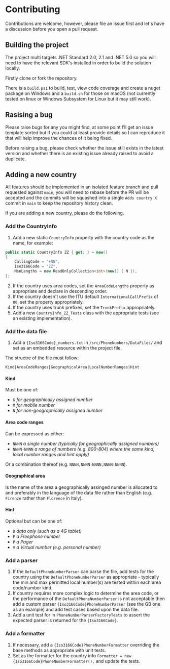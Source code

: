 # Contributing

Contributions are welcome, however, please file an issue first and let's have a discussion before you open a pull request.

## Building the project

The project multi targets .NET Standard 2.0, 2.1 and .NET 5.0 so you will need to have the relevant SDK's installed in order to build the solution locally.

Firstly clone or fork the repository.

There is a `build.ps1` to build, test, view code coverage and create a nuget package on Windows and a `build.sh` for those on macOS (not currently tested on linux or Windows Subsystem for Linux but it may still work).

## Rasising a bug

Please raise bugs for any you might find, at some point I'll get an issue template sorted but if you could at least provide details so I can reproduce it that will help improve the chances of it being fixed.

Before raising a bug, please check whether the issue still exists in the latest version and whether there is an existing issue already raised to avoid a duplicate.

## Adding a new country

All features should be implemented in an isolated feature branch and pull requested against `main`, you will need to rebase before the PR will be accepted and the commits will be squashed into a single `Adds country X` commit in `main` to keep the repository history clean.

If you are adding a new country, please do the following.

### Add the CountryInfo

1. Add a new static `CountryInfo` property with the country code as the name, for example:

```csharp
public static CountryInfo ZZ { get; } = new()
{
    CallingCode = "+NN",
    Iso3166Code = "ZZ",
    NsnLengths = new ReadOnlyCollection<int>(new[] { N }),
};
```

2. If the country uses area codes, set the `AreaCodeLengths` property as appropriate and declare in descending order.
3. If the country doesn't use the ITU default `InternationalCallPrefix` of `00`, set the property appropriately.
4. If the country uses trunk prefixes, set the `TrunkPrefix` appropriately.
5. Add a new `CountryInfo_ZZ_Tests` class with the appropriate tests (see an existing implementation).

### Add the data file

1. Add a `{Iso3166Code}_numbers.txt` in `/src/PhoneNumbers/DataFiles/` and set as an embedded resource within the project file.

The structre of the file must follow:

`Kind|AreaCodeRanges|GeographicalArea|LocalNumberRanges|Hint`

#### Kind

Must be one of:

- `G` _for geographically assigned number_
- `M` _for mobile number_
- `N` _for non-geographically assigned number_

#### Area code ranges

Can be expressed as either:

- `NNNN` _a single number (typically for geographically assigned numbers)_
- `NNNN-NNNN` _a range of numbers (e.g. 800-804) where the same kind, local number ranges and hint apply)_

Or a combination thereof (e.g. `NNNN,NNNN-NNNN,NNNN-NNNN`).

#### Geographical area

Is the name of the area a geographically assinged number is allocated to and preferably in the language of the data file rather than English (e.g. `Firenze` rather than `Florence` in Italy).

#### Hint

Optional but can be one of:

- `D` _data only (such as a 4G tablet)_
- `F` _a Freephone number_
- `P` _a Pager_
- `V` _a Virtual number (e.g. personal number)_

### Add a parser

1. If the `DefaultPhoneNumberParser` can parse the file, add tests for the country using the `DefaultPhoneNumberParser` as appropriate - typically the min and max permitted local number(s) are tested within each area code/number kind.
2. If country requires more complex logic to determine the area code, or the performance of the `DefaultPhoneNumberParser` is not acceptable then add a custom parser `{Iso3166Code}PhoneNumberParser` (see the GB one as an example) and add test cases based upon the data file.
3. Add a unit test for in `PhoneNumberParserFactoryTests` to assert the expected parser is returned for the `{Iso3166Code}`.

### Add a formatter

1. If necessary, add a `{Iso3166Code}PhoneNumberFormatter` overriding the base methods as appropriate with unit tests.
2. Set as the formatter for the country info `Formatter = new {Iso3166Code}PhoneNumberFormatter(),` and update the tests.
